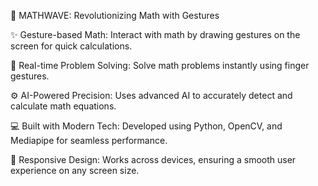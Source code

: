 🧮 MATHWAVE: Revolutionizing Math with Gestures

✨ Gesture-based Math: Interact with math by drawing gestures on the screen for quick calculations.

📐 Real-time Problem Solving: Solve math problems instantly using finger gestures.

⚙️ AI-Powered Precision: Uses advanced AI to accurately detect and calculate math equations.

💻 Built with Modern Tech: Developed using Python, OpenCV, and Mediapipe for seamless performance.

📱 Responsive Design: Works across devices, ensuring a smooth user experience on any screen size.






